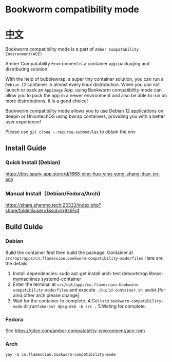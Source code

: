 


# Bookworm compatibility mode

# [中文](README.zh.md)

Bookworm compatibility mode is a part of `Amber Compatability Environment(ACE)`

Amber Compatability Environment is a container app packaging and distributing solution.

With the help of bubblewrap, a super tiny container solution, you can run a `Debian 12` container in almost every linux distrobution. When you can not launch or pack an `Appimage` App, using Bookworm compatibility mode can allow you to pack the app in a newer environment and also be able to run on more distrobutions. It is a good choice! 

Bookworm compatibility mode allows you to use Debian 12 applications on deepin or UniontechOS using bwrap containers, providing you with a better user experience!

Please use `git clone --recurse-submodules` to obtain the env


## Install Guide


### Quick Install (Debian)

https://bbs.spark-app.store/d/1668-xing-huo-ying-yong-shang-dian-on-ace

### Manual Install（Debian/Fedora/Arch)

https://share.shenmo.tech:23333/index.php?share/folder&user=1&sid=kr8z6Fqf

## Build Guide

### Debian

Build the container first then build the package. Container at `src/opt/apps/cn.flamescion.bookworm-compatibility-mode/files`
Here are the details:
1. Install dependencies: sudo apt-get install arch-test debootstrap libnss-mymachines systemd-container
2. Enter the terminal at `src/opt/apps/cn.flamescion.bookworm-compatibility-mode/files` and execute `./build-container.sh amd64`.[for amd,other arch please change]
3. Wait for the container to complete.
4.Get in to `bookworm-compatibility-mode` dir,run`fakeroot dpkg-deb -b src .`
5.Wating for complete.


### Fedora

See https://gitee.com/amber-compatability-environment/ace-rpm

### Arch

`yay -S cn.flamescion.bookworm-compatibility-mode`
